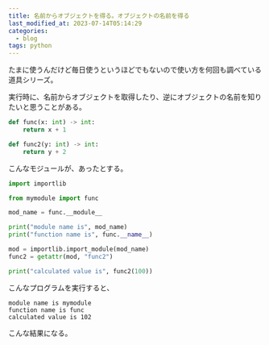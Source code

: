 ```yaml
---
title: 名前からオブジェクトを得る。オブジェクトの名前を得る
last_modified_at: 2023-07-14T05:14:29
categories:
  - blog
tags: python
---
```


たまに使うんだけど毎日使うというほどでもないので使い方を何回も調べている道具シリーズ。

実行時に、名前からオブジェクトを取得したり、逆にオブジェクトの名前を知りたいと思うことがある。

```python
def func(x: int) -> int:
    return x + 1

def func2(y: int) -> int:
    return y + 2
```

こんなモジュールが、あったとする。

```python
import importlib

from mymodule import func

mod_name = func.__module__

print("module name is", mod_name)
print("function name is", func.__name__)

mod = importlib.import_module(mod_name)
func2 = getattr(mod, "func2")

print("calculated value is", func2(100))
```

こんなプログラムを実行すると、

```shell
module name is mymodule
function name is func
calculated value is 102
```

こんな結果になる。
